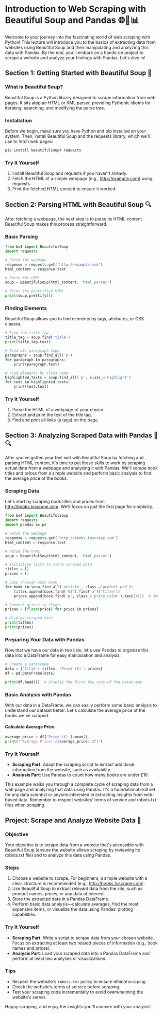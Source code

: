 # Introduction to Web Scraping with Beautiful Soup and Pandas 🌐🐍📊

Welcome to your journey into the fascinating world of web scraping with Python! This lecture will introduce you to the basics of extracting data from websites using Beautiful Soup and then manipulating and analyzing this data with Pandas. By the end, you'll embark on a hands-on project to scrape a website and analyze your findings with Pandas. Let's dive in!

## Section 1: Getting Started with Beautiful Soup 🍲

### What is Beautiful Soup?

Beautiful Soup is a Python library designed to scrape information from web pages. It sits atop an HTML or XML parser, providing Pythonic idioms for iterating, searching, and modifying the parse tree.

### Installation

Before we begin, make sure you have Python and pip installed on your system. Then, install Beautiful Soup and the requests library, which we'll use to fetch web pages:

```python
pip install beautifulsoup4 requests
```

### Try It Yourself

1. Install Beautiful Soup and requests if you haven't already.
2. Fetch the HTML of a simple webpage (e.g., http://example.com) using requests.
3. Print the fetched HTML content to ensure it worked.

## Section 2: Parsing HTML with Beautiful Soup 🔍

After fetching a webpage, the next step is to parse its HTML content. Beautiful Soup makes this process straightforward.

### Basic Parsing

```python
from bs4 import BeautifulSoup
import requests

# Fetch the webpage
response = requests.get('http://example.com')
html_content = response.text

# Parse the HTML
soup = BeautifulSoup(html_content, 'html.parser')

# Print the prettified HTML
print(soup.prettify())
```

### Finding Elements

Beautiful Soup allows you to find elements by tags, attributes, or CSS classes.

```python
# Find the title tag
title_tag = soup.find('title')
print(title_tag.text)

# Find all paragraph tags
paragraphs = soup.find_all('p')
for paragraph in paragraphs:
    print(paragraph.text)

# Find elements by class name
highlighted_texts = soup.find_all('p', class_='highlight')
for text in highlighted_texts:
    print(text.text)
```

### Try It Yourself

1. Parse the HTML of a webpage of your choice.
2. Extract and print the text of the title tag.
3. Find and print all links (a tags) on the page.

## Section 3: Analyzing Scraped Data with Pandas 🐼🔍

After you've gotten your feet wet with Beautiful Soup by fetching and parsing HTML content, it's time to put those skills to work by scraping actual data from a webpage and analyzing it with Pandas. We'll scrape book titles and prices from a simple website and perform basic analysis to find the average price of the books.

### Scraping Data

Let's start by scraping book titles and prices from http://books.toscrape.com. We'll focus on just the first page for simplicity.

```python
from bs4 import BeautifulSoup
import requests
import pandas as pd

# Fetch the webpage
response = requests.get('http://books.toscrape.com')
html_content = response.text

# Parse the HTML
soup = BeautifulSoup(html_content, 'html.parser')

# Initialize lists to store scraped data
titles = []
prices = []

# Loop through each book
for book in soup.find_all('article', class_='product_pod'):
    titles.append(book.find('h3').find('a')['title'])
    prices.append(book.find('p', class_='price_color').text[1:])  # Remove the pound sign

# Convert prices to floats
prices = [float(price) for price in prices]

# Display scraped data
print(titles)
print(prices)
```

### Preparing Your Data with Pandas

Now that we have our data in two lists, let's use Pandas to organize this data into a DataFrame for easy manipulation and analysis.

```python
# Create a DataFrame
data = {'Title': titles, 'Price (£)': prices}
df = pd.DataFrame(data)

print(df.head())  # Display the first few rows of the DataFrame
```

### Basic Analysis with Pandas

With our data in a DataFrame, we can easily perform some basic analysis to understand our dataset better. Let's calculate the average price of the books we've scraped.

#### Calculate Average Price

```python
average_price = df['Price (£)'].mean()
print(f"Average Price: £{average_price:.2f}")
```

### Try It Yourself

- **Scraping Part**: Adapt the scraping script to extract additional information from the website, such as availability.
- **Analysis Part**: Use Pandas to count how many books are under £10.

This example walks you through a complete cycle of scraping data from a web page and analyzing that data using Pandas. It's a foundational skill set for any data scientist or anyone interested in extracting insights from web-based data. Remember to respect websites' terms of service and robots.txt files when scraping.

##  Project: Scrape and Analyze Website Data 🚀

### Objective

Your objective is to scrape data from a website that's accessible with Beautiful Soup (ensure the website allows scraping by reviewing its robots.txt file) and to analyze this data using Pandas.

### Steps

1. Choose a website to scrape. For beginners, a simple website with a clear structure is recommended (e.g., http://books.toscrape.com).
2. Use Beautiful Soup to extract relevant data from the site, such as product names, prices, or any data of interest.
3. Store the extracted data in a Pandas DataFrame.
4. Perform basic data analysis—calculate averages, find the most expensive items, or visualize the data using Pandas' plotting capabilities.

### Try It Yourself

- **Scraping Part**: Write a script to scrape data from your chosen website. Focus on extracting at least two related pieces of information (e.g., book names and prices).
- **Analysis Part**: Load your scraped data into a Pandas DataFrame and perform at least two analyses or visualizations.

### Tips

- Respect the website's `robots.txt` policy to ensure ethical scraping.
- Check the website’s terms of service before scraping.
- Test your scraping code incrementally to avoid overwhelming the website's server.

Happy scraping, and enjoy the insights you'll uncover with your analysis!
